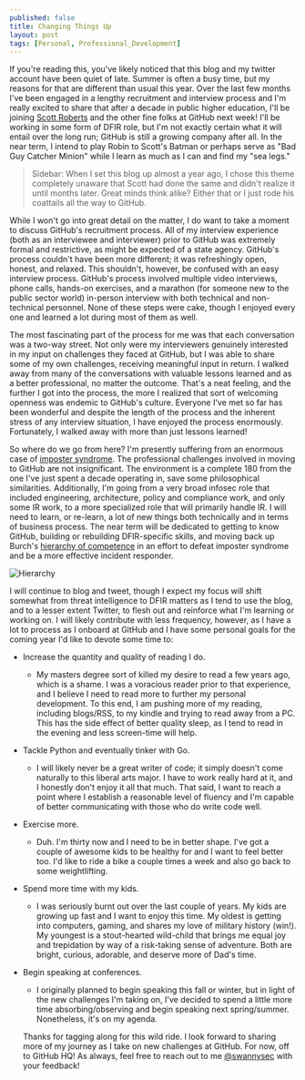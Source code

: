 ```yaml
---
published: false
title: Changing Things Up
layout: post
tags: [Personal, Professional_Development]
---
```

If you're reading this, you've likely noticed that this blog and my twitter account have been quiet of late.  Summer is often a busy time, but my reasons for that are different than usual this year.  Over the last few months I've been engaged in a lengthy recruitment and interview process and I'm really excited to share that after a decade in public higher education, I'll be joining [Scott Roberts](https://www.twitter.com/sroberts) and the other fine folks at GitHub next week!  I'll be working in some form of DFIR role, but I'm not exactly certain what it will entail over the long run; GitHub is still a growing company after all.  In the near term, I intend to play Robin to Scott's Batman or perhaps serve as "Bad Guy Catcher Minion" while I learn as much as I can and find my "sea legs."

> Sidebar:  When I set this blog up almost a year ago, I chose this theme completely unaware that Scott had done the same and didn't realize it until months later.  Great minds think alike?  Either that or I just rode his coattails all the way to GitHub.

While I won't go into great detail on the matter, I do want to take a moment to discuss GitHub's recruitment process.  All of my interview experience (both as an interviewee and interviewer) prior to GitHub was extremely formal and restrictive, as might be expected of a state agency.  GitHub's process couldn't have been more different; it was refreshingly open, honest, and relaxed.  This shouldn't, however, be confused with an easy interview process.  GitHub's process involved multiple video interviews, phone calls, hands-on exercises, and a marathon (for someone new to the public sector world) in-person interview with both technical and non-technical personnel.  None of these steps were cake, though I enjoyed every one and learned a lot during most of them as well.

The most fascinating part of the process for me was that each conversation was a two-way street.  Not only were my interviewers genuinely interested in my input on challenges they faced at GitHub, but I was able to share some of my own challenges, receiving meaningful input in return.  I walked away from many of the conversations with valuable lessons learned and as a better professional, no matter the outcome.  That's a neat feeling, and the further I got into the process, the more I realized that sort of welcoming openness was endemic to GitHub's culture.  Everyone I've met so far has been wonderful and despite the length of the process and the inherent stress of any interview situation, I have enjoyed the process enormously.  Fortunately, I walked away with more than just lessons learned!

So where do we go from here?  I'm presently suffering from an enormous case of [imposter syndrome](https://sroberts.github.io/2015/05/02/imposter-syndrome-in-dfir/).  The professional challenges involved in moving to GitHub are not insignificant.  The environment is a complete 180 from the one I've just spent a decade operating in, save some philosophical similarities.  Additionally, I'm going from a very broad infosec role that included engineering, architecture, policy and compliance work, and only some IR work, to a more specialized role that will primarily handle IR.  I will need to learn, or re-learn, a lot of new things both technically and in terms of business process.  The near term will be dedicated to getting to know GitHub, building or rebuilding DFIR-specific skills, and moving back up Burch's [hierarchy of competence](https://en.wikipedia.org/wiki/Four_stages_of_competence) in an effort to defeat imposter syndrome and be a more effective incident responder.

![Hierarchy](https://swannyset.net/public/Competence_Hierarchy.jpg)

I will continue to blog and tweet, though I expect my focus will shift somewhat from threat intelligence to DFIR matters as I tend to use the blog, and to a lesser extent Twitter, to flesh out and reinforce what I'm learning or working on.  I will likely contribute with less frequency, however, as I have a lot to process as I onboard at GitHub and I have some personal goals for the coming year I'd like to devote some time to:

* Increase the quantity and quality of reading I do.
  - My masters degree sort of killed my desire to read a few years ago, which is a shame.  I was a voracious reader prior to that experience, and I believe I need to read more to further my personal development.  To this end, I am pushing more of my reading, including blogs/RSS, to my kindle and trying to read away from a PC.  This has the side effect of better quality sleep, as I tend to read in the evening and less screen-time will help.


* Tackle Python and eventually tinker with Go.
  - I will likely never be a great writer of code; it simply doesn't come naturally to this liberal arts major.  I have to work really hard at it, and I honestly don't enjoy it all that much.  That said, I want to reach a point where I establish a reasonable level of fluency and I'm capable of better communicating with those who do write code well.


* Exercise more.
  - Duh.  I'm thirty now and I need to be in better shape.  I've got a couple of awesome kids to be healthy for and I want to feel better too.  I'd like to ride a bike a couple times a week and also go back to some weightlifting.


* Spend more time with my kids.
  - I was seriously burnt out over the last couple of years.  My kids are growing up fast and I want to enjoy this time.  My oldest is getting into computers, gaming, and shares my love of military history (win!).  My youngest is a stout-hearted wild-child that brings me equal joy and trepidation by way of a risk-taking sense of adventure.  Both are bright, curious, adorable, and deserve more of Dad's time.


* Begin speaking at conferences.
  - I originally planned to begin speaking this fall or winter, but in light of the new challenges I'm taking on, I've decided to spend a little more time absorbing/observing and begin speaking next spring/summer.  Nonetheless, it's on my agenda.


  Thanks for tagging along for this wild ride.  I look forward to sharing more of my journey as I take on new challenges at GitHub.  For now, off to GitHub HQ!  As always, feel free to reach out to me [@swannysec](https://www.twitter.com/swannysec) with your feedback!
